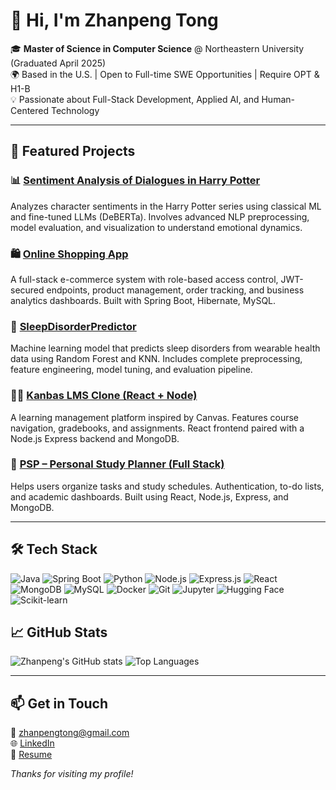 
# 👋 Hi, I'm Zhanpeng Tong

🎓 **Master of Science in Computer Science** @ Northeastern University (Graduated April 2025)  
🌍 Based in the U.S. | Open to Full-time SWE Opportunities | Require OPT & H1-B  
💡 Passionate about Full-Stack Development, Applied AI, and Human-Centered Technology

---

## 🚀 Featured Projects

### 📊 [Sentiment Analysis of Dialogues in Harry Potter](https://github.com/zhanpengtong/Sentiment-Analysis-of-dialogues-in-Harry-Potter)
Analyzes character sentiments in the Harry Potter series using classical ML and fine-tuned LLMs (DeBERTa). Involves advanced NLP preprocessing, model evaluation, and visualization to understand emotional dynamics.

### 🛍️ [Online Shopping App](https://github.com/zhanpengtong/OnlineShoppingApp)
A full-stack e-commerce system with role-based access control, JWT-secured endpoints, product management, order tracking, and business analytics dashboards. Built with Spring Boot, Hibernate, MySQL.

### 🧠 [SleepDisorderPredictor](https://github.com/zhanpengtong/SleepDisorderPredictor)
Machine learning model that predicts sleep disorders from wearable health data using Random Forest and KNN. Includes complete preprocessing, feature engineering, model tuning, and evaluation pipeline.

### 🧑‍🏫 [Kanbas LMS Clone (React + Node)](https://github.com/zhanpengtong/kanbas-react-web-app)
A learning management platform inspired by Canvas. Features course navigation, gradebooks, and assignments. React frontend paired with a Node.js Express backend and MongoDB.

### 📅 [PSP – Personal Study Planner (Full Stack)](https://github.com/zhanpengtong/psp-react-web-app)
Helps users organize tasks and study schedules. Authentication, to-do lists, and academic dashboards. Built using React, Node.js, Express, and MongoDB.

---

## 🛠️ Tech Stack
![Java](https://img.shields.io/badge/Java-ED8B00?style=flat&logo=java&logoColor=white)
![Spring Boot](https://img.shields.io/badge/SpringBoot-6DB33F?style=flat&logo=springboot&logoColor=white)
![Python](https://img.shields.io/badge/Python-3776AB?style=flat&logo=python&logoColor=white)
![Node.js](https://img.shields.io/badge/Node.js-339933?style=flat&logo=node.js&logoColor=white)
![Express.js](https://img.shields.io/badge/Express.js-000000?style=flat&logo=express&logoColor=white)
![React](https://img.shields.io/badge/React-20232A?style=flat&logo=react&logoColor=61DAFB)
![MongoDB](https://img.shields.io/badge/MongoDB-4EA94B?style=flat&logo=mongodb&logoColor=white)
![MySQL](https://img.shields.io/badge/MySQL-4479A1?style=flat&logo=mysql&logoColor=white)
![Docker](https://img.shields.io/badge/Docker-2496ED?style=flat&logo=docker&logoColor=white)
![Git](https://img.shields.io/badge/Git-F05032?style=flat&logo=git&logoColor=white)
![Jupyter](https://img.shields.io/badge/Jupyter-F37626?style=flat&logo=jupyter&logoColor=white)
![Hugging Face](https://img.shields.io/badge/HuggingFace-FFD21F?style=flat&logo=huggingface&logoColor=black)
![Scikit-learn](https://img.shields.io/badge/Scikit--learn-F7931E?style=flat&logo=scikit-learn&logoColor=white)


## 📈 GitHub Stats

![Zhanpeng's GitHub stats](https://github-readme-stats.vercel.app/api?username=zhanpengtong&show_icons=true&theme=default&hide=prs)
![Top Languages](https://github-readme-stats.vercel.app/api/top-langs/?username=zhanpengtong&layout=compact)

---

## 📫 Get in Touch

📧 zhanpengtong@gmail.com  
🌐 [LinkedIn](https://www.linkedin.com/in/zhanpengtong)  
💼 [Resume](https://github.com/zhanpengtong/zhanpengtong/blob/main/Resume_zhanpeng.pdf)


_Thanks for visiting my profile!_
